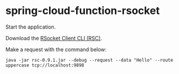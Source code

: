 # spring-cloud-function-rsocket

Start the application.

Download the [RSocket Client CLI (RSC)](https://github.com/making/rsc).

Make a request with the command below:

    java -jar rsc-0.9.1.jar --debug --request --data "Hello" --route uppercase tcp://localhost:9898
